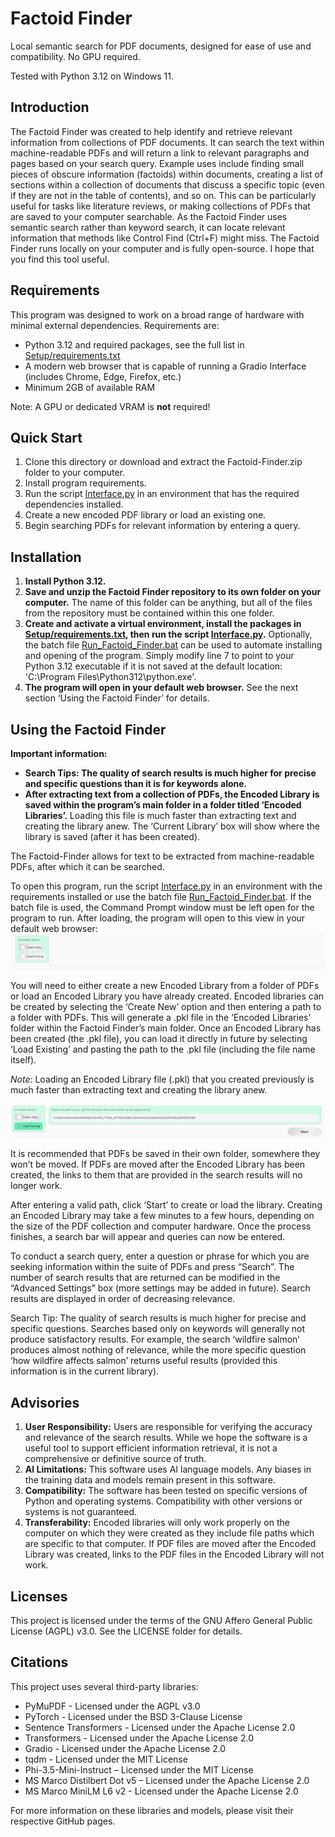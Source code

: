 # Factoid Finder

Local semantic search for PDF documents, designed for ease of use and compatibility. No GPU required.

Tested with Python 3.12 on Windows 11.

## Introduction

The Factoid Finder was created to help identify and retrieve relevant information from collections of PDF documents. It can search the text within machine-readable PDFs and will return a link to relevant paragraphs and pages based on your search query. Example uses include finding small pieces of obscure information (factoids) within documents, creating a list of sections within a collection of documents that discuss a specific topic (even if they are not in the table of contents), and so on. This can be particularly useful for tasks like literature reviews, or making collections of PDFs that are saved to your computer searchable. As the Factoid Finder uses semantic search rather than keyword search, it can locate relevant information that methods like Control Find (Ctrl+F) might miss. The Factoid Finder runs locally on your computer and is fully open-source. I hope that you find this tool useful.

## Requirements

This program was designed to work on a broad range of hardware with minimal external dependencies. Requirements are:

- Python 3.12 and required packages, see the full list in [Setup/requirements.txt](https://github.com/Reillume/Factoid-Finder/blob/main/Setup/requirements.txt)
- A modern web browser that is capable of running a Gradio Interface (includes Chrome, Edge, Firefox, etc.)
- Minimum 2GB of available RAM

Note: A GPU or dedicated VRAM is **not** required!

## Quick Start

1. Clone this directory or download and extract the Factoid-Finder.zip folder to your computer.
2. Install program requirements.
3. Run the script [Interface.py](https://github.com/Reillume/Factoid-Finder/blob/main/Scripts/Interface.py) in an environment that has the required dependencies installed.
4. Create a new encoded PDF library or load an existing one.
5. Begin searching PDFs for relevant information by entering a query.

## Installation

1. **Install Python 3.12.**
2. **Save and unzip the Factoid Finder repository to its own folder on your computer.** The name of this folder can be anything, but all of the files from the repository must be contained within this one folder.
3. **Create and activate a virtual environment, install the packages in [Setup/requirements.txt](https://github.com/Reillume/Factoid-Finder/blob/main/Setup/requirements.txt), then run the script [Interface.py](https://github.com/Reillume/Factoid-Finder/blob/main/Scripts/Interface.py).** Optionally, the batch file [Run_Factoid_Finder.bat](https://github.com/Reillume/Factoid-Finder/blob/main/Run_Factoid_Finder.bat) can be used to automate installing and opening of the program. Simply modify line 7 to point to your Python 3.12 executable if it is not saved at the default location: 'C:\\Program Files\\Python312\\python.exe'.
4. **The program will open in your default web browser.** See the next section ‘Using the Factoid Finder’ for details.

## Using the Factoid Finder
**Important information:**

- **Search Tips: The quality of search results is much higher for precise and specific questions than it is for keywords alone.**
- **After extracting text from a collection of PDFs, the Encoded Library is saved within the program’s main folder in a folder titled ‘Encoded Libraries’.** Loading this file is much faster than extracting text and creating the library anew. The ‘Current Library’ box will show where the library is saved (after it has been created).

The Factoid-Finder allows for text to be extracted from machine-readable PDFs, after which it can be searched.

To open this program, run the script [Interface.py](https://github.com/Reillume/Factoid-Finder/blob/main/Scripts/Interface.py) in an environment with the requirements installed or use the batch file [Run_Factoid_Finder.bat](https://github.com/Reillume/Factoid-Finder/blob/main/Run_Factoid_Finder.bat). If the batch file is used, the Command Prompt window must be left open for the program to run. After loading, the program will open to this view in your default web browser:  
![Image](https://github.com/Reillume/Factoid-Finder/blob/main/Setup/Picture1.png)

You will need to either create a new Encoded Library from a folder of PDFs or load an Encoded Library you have already created. Encoded libraries can be created by selecting the ‘Create New’ option and then entering a path to a folder with PDFs. This will generate a .pkl file in the ‘Encoded Libraries’ folder within the Factoid Finder’s main folder. Once an Encoded Library has been created (the .pkl file), you can load it directly in future by selecting ‘Load Existing’ and pasting the path to the .pkl file (including the file name itself).

_Note:_ Loading an Encoded Library file (.pkl) that you created previously is much faster than extracting text and creating the library anew.

![Image](https://github.com/Reillume/Factoid-Finder/blob/main/Setup/Picture2.png)

It is recommended that PDFs be saved in their own folder, somewhere they won’t be moved. If PDFs are moved after the Encoded Library has been created, the links to them that are provided in the search results will no longer work.

After entering a valid path, click ‘Start’ to create or load the library. Creating an Encoded Library may take a few minutes to a few hours, depending on the size of the PDF collection and computer hardware. Once the process finishes, a search bar will appear and queries can now be entered.

To conduct a search query, enter a question or phrase for which you are seeking information within the suite of PDFs and press “Search”. The number of search results that are returned can be modified in the “Advanced Settings” box (more settings may be added in future). Search results are displayed in order of decreasing relevance.

Search Tip: The quality of search results is much higher for precise and specific questions. Searches based only on keywords will generally not produce satisfactory results. For example, the search ‘wildfire salmon’ produces almost nothing of relevance, while the more specific question ‘how wildfire affects salmon’ returns useful results (provided this information is in the current library).

## Advisories

1. **User Responsibility:** Users are responsible for verifying the accuracy and relevance of the search results. While we hope the software is a useful tool to support efficient information retrieval, it is not a comprehensive or definitive source of truth.
2. **AI Limitations:** This software uses AI language models. Any biases in the training data and models remain present in this software.
3. **Compatibility:** The software has been tested on specific versions of Python and operating systems. Compatibility with other versions or systems is not guaranteed.
4. **Transferability:** Encoded libraries will only work properly on the computer on which they were created as they include file paths which are specific to that computer. If PDF files are moved after the Encoded Library was created, links to the PDF files in the Encoded Library will not work.

## Licenses

This project is licensed under the terms of the GNU Affero General Public License (AGPL) v3.0. See the LICENSE folder for details.

## Citations

This project uses several third-party libraries:

- PyMuPDF - Licensed under the AGPL v3.0
- PyTorch - Licensed under the BSD 3-Clause License
- Sentence Transformers - Licensed under the Apache License 2.0
- Transformers - Licensed under the Apache License 2.0
- Gradio - Licensed under the Apache License 2.0
- tqdm - Licensed under the MIT License
- Phi-3.5-Mini-Instruct – Licensed under the MIT License
- MS Marco Distilbert Dot v5 – Licensed under the Apache License 2.0
- MS Marco MiniLM L6 v2 - Licensed under the Apache License 2.0

For more information on these libraries and models, please visit their respective GitHub pages.

